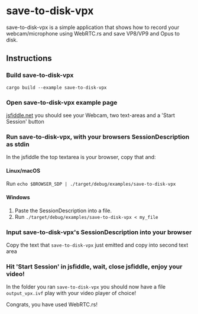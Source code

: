 # save-to-disk-vpx

save-to-disk-vpx is a simple application that shows how to record your webcam/microphone using WebRTC.rs and save VP8/VP9 and Opus to disk.

## Instructions

### Build save-to-disk-vpx

```shell
cargo build --example save-to-disk-vpx
```

### Open save-to-disk-vpx example page

[jsfiddle.net](https://jsfiddle.net/vfmcg8rk/1/) you should see your Webcam, two text-areas and a 'Start Session' button

### Run save-to-disk-vpx, with your browsers SessionDescription as stdin

In the jsfiddle the top textarea is your browser, copy that and:

#### Linux/macOS

Run `echo $BROWSER_SDP | ./target/debug/examples/save-to-disk-vpx`

#### Windows

1. Paste the SessionDescription into a file.
1. Run `./target/debug/examples/save-to-disk-vpx < my_file`

### Input save-to-disk-vpx's SessionDescription into your browser

Copy the text that `save-to-disk-vpx` just emitted and copy into second text area

### Hit 'Start Session' in jsfiddle, wait, close jsfiddle, enjoy your video!

In the folder you ran `save-to-disk-vpx` you should now have a file `output_vpx.ivf` play with your video player of choice!

Congrats, you have used WebRTC.rs!
